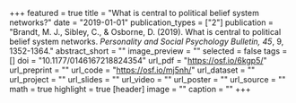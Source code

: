 +++
featured = true
title = "What is central to political belief system networks?"
date = "2019-01-01"
publication_types = ["2"]
publication = "Brandt, M. J., Sibley, C., & Osborne, D. (2019). What is central to political belief system networks. *Personality and Social Psychology Bulletin, 45*, 9, 1352-1364."
abstract_short = ""
image_preview = ""
selected = false
tags = []
doi = "10.1177/0146167218824354"
url_pdf = "https://osf.io/6kgp5/"
url_preprint = ""
url_code = "https://osf.io/mj5nh/"
url_dataset = ""
url_project = ""
url_slides = ""
url_video = ""
url_poster = ""
url_source = ""
math = true
highlight = true
[header]
image = ""
caption = ""
+++

